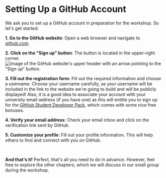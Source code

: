 # Setting Up a GitHub Account

We ask you to set up a GitHub account in preparation for the workshop. So let's get started:

**1. Go to the GitHub website**: Open a web browser and navigate to [github.com](https://github.com/).

**2. Click on the "Sign up" button**: The button is located in the upper-right corner.
![Image of the GitHub website's upper header with an arrow pointing to the "Sign up" button.](../../static/github_sign-up.png)

**3. Fill out the registration form**: Fill out the required information and choose a username. Choose your username carefully, as your username will be included in the link to the website we're going to build and will be publicly displayed! Also, it is a good idea to associate your account with your university email address (if you have one) as this will entitle you to sign up for the [GitHub Student Developer Pack](https://education.github.com/pack), which comes with some nice free bonuses.

**4. Verify your email address**: Check your email inbox and click on the verification link sent by GitHub.

**5. Customize your profile**: Fill out your profile information. This will help others to find and connect with you on GitHub.

<br>

**And that's it!**
Perfect, that's all you need to do in advance. However, feel free to explore the other chapters, which we will discuss in our small group during the workshop.
<br>


